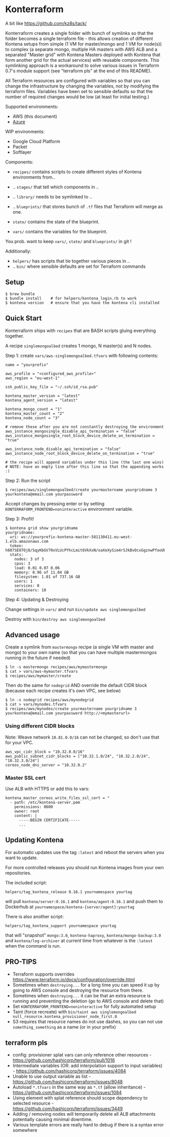 # Konterraform

A bit like https://github.com/kz8s/tack/

Konterraform creates a single folder with bunch of symlinks so that the folder becomes a single terraform file - this allows creation of different Kontena setups from simple (1 VM for master/mongo and 1 VM for node(s)) to complex (a separate mongo, multiple HA masters with AWS ALB and a separated "Master grid" with Kontena Masters deployed with Kontena that form another grid for the actual services) with reusable components. This symlinking approach is a workaround to solve various issues in Terraform 0.7's module support (see "terraform pls" at the end of this README).

All Terraform resources are configured with variables so that you can change the infrastructure by changing the variables, not by modifying the terraform files. Variables have been set to sensible defaults so that the number of required changes would be low (at least for initial testing.)

Supported environments:

* AWS (this document)
* [Azure](README.azure.md)

WIP environments:

* Google Cloud Platform
* Packet
* Softlayer

Components:

* `recipes/` contains scripts to create different styles of Kontena environments from..
* .. `stages/` that tell which components in ..
* .. `library/` needs to be symlinked to ..
* .. `blueprints/` that stores bunch of `.tf` files that Terraform will merge as one.


* `state/` contains the state of the blueprint.
* `vars/` contains the variables for the blueprint.

You prob. want to keep `vars/`, `state/` and `blueprints/` in git !

Additionally:

* `helpers/` has scripts that tie together various pieces in ..
* .. `bin/` where sensible defaults are set for Terraform commands


## Setup

```
$ brew bundle
$ bundle install    # for helpers/kontena_login.rb to work
$ kontena version   # ensure that you have the kontena cli installed
```

## Quick Start

Konterraform ships with `recipes` that are BASH scripts gluing everything together.

A recipe `singlemongoalbed` creates 1 mongo, N master(s) and N nodes.

Step 1: create `vars/aws-singlemongoalbed.tfvars` with following contents:

```
name = "yourprefix"

aws_profile = "<configured_aws_profile>"
aws_region = "eu-west-1"

ssh_public_key_file = "~/.ssh/id_rsa.pub"

kontena_master_version = "latest"
kontena_agent_version = "latest"

kontena_mongo_count = "1"
kontena_master_count = "2"
kontena_node_count = "3"

# remove these after you are not constantly destroying the environment
aws_instance_mongosingle_disable_api_termination = "false"
aws_instance_mongosingle_root_block_device_delete_on_termination = "true"

aws_instance_node_disable_api_termination = "false"
aws_instance_node_root_block_device_delete_on_termination = "true"

# the recipe will append variables under this line (the last one wins)
# NOTE: have an empty line after this line so that the appending works :)

```

Step 2: Run the script

`$ recipes/aws/singlemongoalbed/create yourmastername yourgridname 3 yourkontena@email.com yourpassword`

Accept changes by pressing enter or by setting `KONTERRAFORM_FRONTEND=noninteractive` environment variable.

Step 3: Profit!

```
$ kontena grid show yourgridname
yourgridname:
  uri: ws://yourprefix-kontena-master-581130411.eu-west-1.elb.amazonaws.com
  token: h607SEO7Oj8/SqyKbGV70xVLUcPYhcLmit6VkXxN/oaXeXySim4rSJkBvOcxGgznwPfooUUl44feZQOBRvCY5w==
  stats:
    nodes: 3 of 3
    cpus: 3
    load: 0.01 0.07 0.06
    memory: 0.96 of 11.04 GB
    filesystem: 1.01 of 737.16 GB
    users: 1
    services: 0
    containers: 18
```

Step 4: Updating & Destroying

Change settings in `vars/` and run `bin/update aws singlemongoalbed`

Destroy with `bin/destroy aws singlemongoalbed`


## Advanced usage

Create a symlink from `mastermongo` recipe (a single VM with master and mongo) to your own name (so that you can have multiple mastermongos running in the future if needed)

```
$ ln -s mastermongo recipes/aws/mymastermongo
$ cat > vars/aws-mymaster.tfvars
$ recipes/aws/mymaster/create
```

Then do the same for `nodegrid` AND override the default CIDR block (because each recipe creates it's own VPC, see below)

```
$ ln -s nodegrid recipes/aws/mynodegrid
$ cat > vars/mynodes.tfvars
$ recipes/aws/mynodes/create yourmastername yourgridname 3 yourkontena@email.com yourpassword http://<mymasterurl>
```

### Using different CIDR blocks

Note: Weave network `10.81.0.0/16` can not be changed, so don't use that for your VPC.

```
aws_vpc_cidr_block = "10.32.0.0/16"
aws_public_subnet_cidr_blocks = ["10.32.1.0/24", "10.32.2.0/24", "10.32.3.0/24"]
coreos_node_dns_server = "10.32.0.2"
```

### Master SSL cert

Use ALB with HTTPS or add this to vars:

```
kontena_master_coreos_write_files_ssl_cert = "
  - path: /etc/kontena-server.pem
    permissions: 0600
    owner: root
    content: |
      -----BEGIN CERTIFICATE-----
      ...
```

## Updating Kontena

For automatic updates use the tag `:latest` and reboot the servers when you want to update.

For more controlled releases you should run Kontena images from your own repositories.

The included script:
```
helpers/tag_kontena_release 0.16.1 yournamespace yourtag
```
will pull `kontena/server:0.16.1` and `kontena/agent:0.16.1` and push them to Dockerhub at `yournamespace/kontena-{server/agent}:yourtag`


There is also another script:

```
helpers/tag_kontena_support yournamespace yourtag
```

that will "snapshot" `mongo:3.0`, `kontena-haproxy`, `kontena/mongo-backup:3.0` and `kontena/log-archiver` at current time from whatever is the `:latest` when the command is run.


## PRO-TIPS

- Terraform supports overrides https://www.terraform.io/docs/configuration/override.html
- Sometimes when `destroying...` for a long time you can speed it up by going to AWS console and destroying the resource from there.
- Sometimes when `destroying...` it can be that an extra resource is running and preventing the deletion (go to AWS console and delete that)
- Set `KONTERRAFORM_FRONTEND=noninteractive` for fully automated setup
- Taint (force recreate) with `bin/taint aws singlemongoalbed null_resource.kontena_provisioner_node_first.0`
- S3 requires that resource names do not use dashes, so you can not use `something_something` as a name (or in your prefix)

## terraform pls

* config: provisioner splat vars can only reference other resources - https://github.com/hashicorp/terraform/pull/1016
* Intermediate variables (OR: add interpolation support to input variables) - https://github.com/hashicorp/terraform/issues/4084
* Unable to use output variable as list - https://github.com/hashicorp/terraform/issues/8048
* Autoload `*.tfvars` in the same way as `*.tf` (allow inheritance) - https://github.com/hashicorp/terraform/issues/1084
* Using element with splat reference should scope dependency to selected resource  - https://github.com/hashicorp/terraform/issues/3449
 * Adding / removing nodes will temporarily delete all ALB attachments potentially causing minimal downtime.
* Various template errors are really hard to debug if there is a syntax error somewhere
